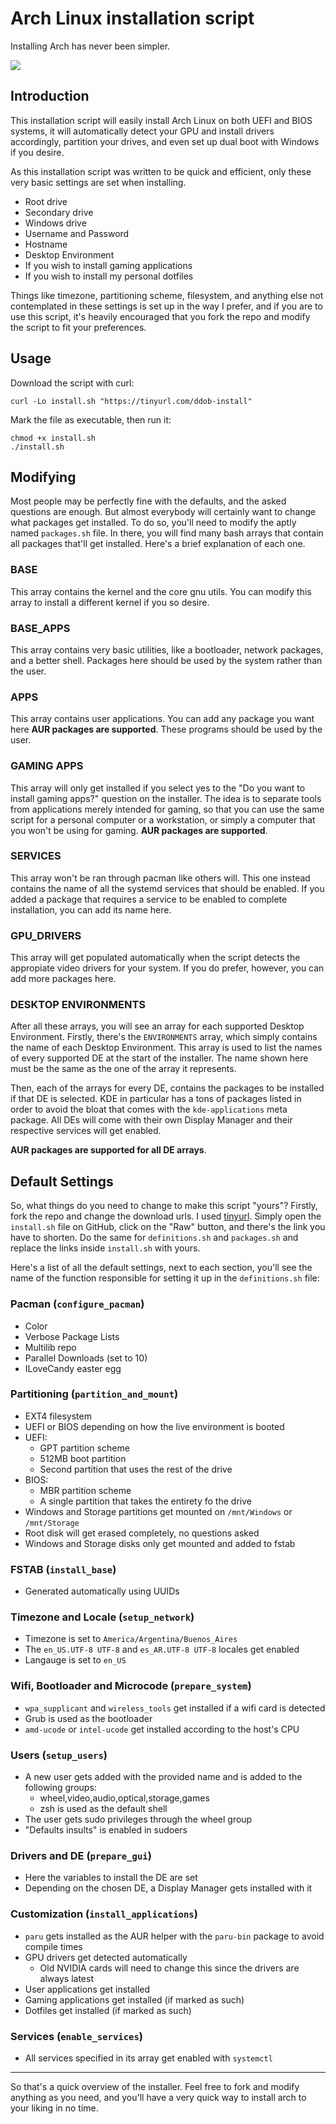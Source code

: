 # Arch Linux installation script
Installing Arch has never been simpler.

<img src="showcase.gif"></img>

## Introduction

This installation script will easily install Arch Linux on both UEFI and BIOS systems, it will automatically detect your GPU and install drivers accordingly, partition your drives, and even set up dual boot with Windows if you desire.

As this installation script was written to be quick and efficient, only these very basic settings are set when installing.

* Root drive
* Secondary drive
* Windows drive
* Username and Password
* Hostname
* Desktop Environment
* If you wish to install gaming applications
* If you wish to install my personal dotfiles

Things like timezone, partitioning scheme, filesystem, and anything else not contemplated in these settings is set up in the way I prefer, and if you are to use this script, it's heavily encouraged that you fork the repo and modify the script to fit your preferences.

## Usage

Download the script with curl:

    curl -Lo install.sh "https://tinyurl.com/ddob-install"

Mark the file as executable, then run it:

    chmod +x install.sh
    ./install.sh

## Modifying

Most people may be perfectly fine with the defaults, and the asked questions are enough. But almost everybody will certainly want to change what packages get installed. To do so, you'll need to modify the aptly named `packages.sh` file. In there, you will find many bash arrays that contain all packages that'll get installed. Here's a brief explanation of each one.

### BASE

This array contains the kernel and the core gnu utils. You can modify this array to install a different kernel if you so desire.

### BASE_APPS

This array contains very basic utilities, like a bootloader, network packages, and a better shell. Packages here should be used by the system rather than the user.

### APPS

This array contains user applications. You can add any package you want here **AUR packages are supported**. These programs should be used by the user.

### GAMING APPS

This array will only get installed if you select yes to the "Do you want to install gaming apps?" question on the installer. The idea is to separate tools from applications merely intended for gaming, so that you can use the same script for a personal computer or a workstation, or simply a computer that you won't be using for gaming. **AUR packages are supported**.

### SERVICES

This array won't be ran through pacman like others will. This one instead contains the name of all the systemd services that should be enabled. If you added a package that requires a service to be enabled to complete installation, you can add its name here.

### GPU_DRIVERS

This array will get populated automatically when the script detects the appropiate video drivers for your system. If you do prefer, however, you can add more packages here.

### DESKTOP ENVIRONMENTS

After all these arrays, you will see an array for each supported Desktop Environment. Firstly, there's the `ENVIRONMENTS` array, which simply contains the name of each Desktop Environment. This array is used to list the names of every supported DE at the start of the installer. The name shown here must be the same as the one of the array it represents.

Then, each of the arrays for every DE, contains the packages to be installed if that DE is selected. KDE in particular has a tons of packages listed in order to avoid the bloat that comes with the `kde-applications` meta package. All DEs will come with their own Display Manager and their respective services will get enabled.

**AUR packages are supported for all DE arrays**.

## Default Settings

So, what things do you need to change to make this script "yours"? Firstly, fork the repo and change the download urls. I used [tinyurl](https://tinyurl.com). Simply open the `install.sh` file on GitHub, click on the "Raw" button, and there's the link you have to shorten. Do the same for `definitions.sh` and `packages.sh` and replace the links inside `install.sh` with yours.

Here's a list of all the default settings, next to each section, you'll see the name of the function responsible for setting it up in the `definitions.sh` file:

### Pacman (`configure_pacman`)

* Color
* Verbose Package Lists
* Multilib repo
* Parallel Downloads (set to 10)
* ILoveCandy easter egg

### Partitioning (`partition_and_mount`)

* EXT4 filesystem
* UEFI or BIOS depending on how the live environment is booted
* UEFI:
    * GPT partition scheme
    * 512MB boot partition
    * Second partition that uses the rest of the drive
* BIOS:
    * MBR partition scheme
    * A single partition that takes the entirety fo the drive
* Windows and Storage partitions get mounted on `/mnt/Windows` or `/mnt/Storage`
* Root disk will get erased completely, no questions asked
* Windows and Storage disks only get mounted and added to fstab

### FSTAB (`install_base`)

* Generated automatically using UUIDs

### Timezone and Locale (`setup_network`)

* Timezone is set to `America/Argentina/Buenos_Aires`
* The `en_US.UTF-8 UTF-8` and `es_AR.UTF-8 UTF-8` locales get enabled
* Langauge is set to `en_US`

### Wifi, Bootloader and Microcode (`prepare_system`)

* `wpa_supplicant` and `wireless_tools` get installed if a wifi card is detected
* Grub is used as the bootloader
* `amd-ucode` or `intel-ucode` get installed according to the host's CPU

### Users (`setup_users`)

* A new user gets added with the provided name and is added to the following groups:
    * wheel,video,audio,optical,storage,games
    * zsh is used as the default shell
* The user gets sudo privileges through the wheel group
* "Defaults insults" is enabled in sudoers

### Drivers and DE (`prepare_gui`)

* Here the variables to install the DE are set
* Depending on the chosen DE, a Display Manager gets installed with it

### Customization (`install_applications`)

* `paru` gets installed as the AUR helper with the `paru-bin` package to avoid compile times
* GPU drivers get detected automatically
    * Old NVIDIA cards will need to change this since the drivers are always latest
* User applications get installed
* Gaming applications get installed (if marked as such)
* Dotfiles get installed (if marked as such)

### Services (`enable_services`)

* All services specified in its array get enabled with `systemctl`

---

So that's a quick overview of the installer. Feel free to fork and modify anything as you need, and you'll have a very quick way to install arch to your liking in no time.
